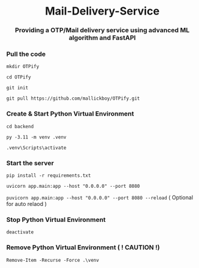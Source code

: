 <h1 align="center">
Mail-Delivery-Service
</h1>
<h3 align="center">
Providing a OTP/Mail delivery service using advanced ML algorithm and FastAPI 
</h3>

### Pull the code

``` mkdir OTPify  ```

``` cd OTPify ```

``` git init ```

``` git pull https://github.com/mallickboy/OTPify.git ```


### Create & Start Python Virtual Environment

``` cd backend ```

``` py -3.11 -m venv .venv ```

``` .venv\Scripts\activate ```


### Start the server

``` pip install -r requirements.txt ```

``` uvicorn app.main:app --host "0.0.0.0" --port 8080 ```

``` puvicorn app.main:app --host "0.0.0.0" --port 8080 --reload ``` ( Optional for auto relaod )




### Stop Python Virtual Environment

``` deactivate ```

### Remove Python Virtual Environment ( ! CAUTION !)

``` Remove-Item -Recurse -Force .\venv ```
